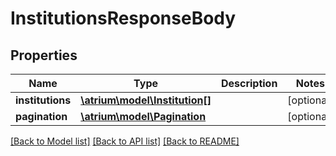 # InstitutionsResponseBody

## Properties
Name | Type | Description | Notes
------------ | ------------- | ------------- | -------------
**institutions** | [**\atrium\model\Institution[]**](Institution.md) |  | [optional] 
**pagination** | [**\atrium\model\Pagination**](Pagination.md) |  | [optional] 

[[Back to Model list]](../README.md#documentation-for-models) [[Back to API list]](../README.md#documentation-for-api-endpoints) [[Back to README]](../README.md)


